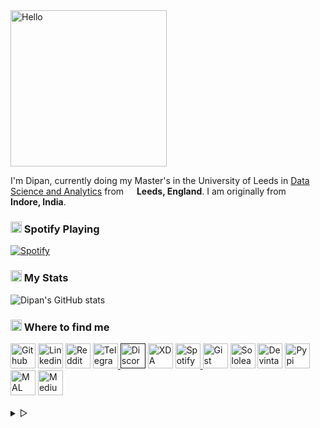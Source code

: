 <img alt="Hello" width="250px" src="https://i.imgur.com/Fihbexl.gif" />

<codersrank-skills-chart username="themagicalmammal"></codersrank-skills-chart>

I'm Dipan, currently doing my Master's in the University of Leeds in [Data Science and Analytics](https://courses.leeds.ac.uk/i071/data-science-and-analytics-msc)  from <img src="https://cdn-icons-png.flaticon.com/512/197/197374.png" width="13"/> <b>Leeds, England</b>. I am originally from <img src="https://cdn-icons-png.flaticon.com/512/3909/3909444.png" width="13"/> <b>Indore, India</b>. 

<h3><img src="https://i.imgur.com/aSVPWXc.png" width="18"/>   Spotify Playing</h3>
                                                                                            
[![Spotify](https://spotify-pw0mefqpu-spotifydipan.vercel.app/api/spotify)](https://open.spotify.com/user/88h9x52o4rver6y7ka9upj5a6)

<h3><img src="https://i.imgur.com/84QPnNl.png" width="18"/>  
My Stats</h3>

![Dipan's GitHub stats](https://github-readme-stats-bay-ten-48.vercel.app/api?username=themagicalmammal&include_all_commits=true&bg_color=30,e96443,904e95&title_color=fff&text_color=fff)

<h3><img src="https://i.imgur.com/yQHTmCW.png" width="18"/>  
Where to find me</h3>
<a href="https://github.com/themagicalmammal/"> <img alt="Github" width="40px" src="https://i.imgur.com/RjscN2M.png" /></a>
<a href="https://uk.linkedin.com/in/themagicalmammal/"> <img alt="Linkedin" width="40px" src="https://i.imgur.com/Hp2w5wM.png" /></a>
<a href="https://www.reddit.com/user/themagicalmammal/"> <img alt="Reddit" width="40px" src="https://i.imgur.com/E8vTLyb.png" /></a>
<a href="https://telegram.im/@themagicalmammal"> <img alt="Telegram" width="40px" src="https://i.imgur.com/8uCq4fi.png" /> </a>
<a href=""> <img alt="Discord" width="40px" src="https://i.imgur.com/allk32s.png" /></a>
<a href="https://forum.xda-developers.com/m/themagicalmammal.9670192/"> <img alt="XDA" width="40px" src="https://i.imgur.com/ZkDQREa.png" /></a>
<a href="https://open.spotify.com/user/88h9x52o4rver6y7ka9upj5a6?si=i5kyqZQOQmOu_NRn-T7FQw&nd=1"> <img alt="Spotify" width="40px" src="https://i.imgur.com/TuGJlcZ.png" /> </a>
<a href="https://gist.github.com/themagicalmammal/"> <img alt="Gist" width="40px" src="https://i.imgur.com/6w4HNmL.png" /></a>
<a href="https://www.sololearn.com/profile/4562055"> <img alt="Sololearn" width="40px" src="https://i.imgur.com/6mnh2V5.png" /></a>
<a href="https://www.deviantart.com/themagicalmammal"> <img alt="Devintart" width="40px" src="https://i.imgur.com/YWUKoPE.png" /></a>
<a href="https://pypi.org/user/themagicalmammal/"> <img alt="Pypi" width="40px" src="https://i.imgur.com/901ps8h.png" /></a>
<a href="https://myanimelist.net/profile/themagicalmammal"> <img alt="MAL" width="40px" src="https://i.imgur.com/TnZcuA4.png" /></a>
<a href="https://medium.com/@d19cyber"> <img alt="Medium" width="40px" src="https://i.imgur.com/HvRIk6L.png" /></a>
<br><br>

<details>
<summary> &#9655;</summary>
<h3><img src="https://i.imgur.com/Iv6o6Gf.png" width="18"/>  
GitHub Activity</h3>

<!--START_SECTION:activity-->
1. ❗️ Closed issue [#8](https://github.com/themagicalmammal/Reasonabot/issues/8) in [themagicalmammal/Reasonabot](https://github.com/themagicalmammal/Reasonabot)
2. ❗️ Closed issue [#152](https://github.com/themagicalmammal/wikibot/issues/152) in [themagicalmammal/wikibot](https://github.com/themagicalmammal/wikibot)
3. ❗️ Opened issue [#24](https://github.com/themagicalmammal/YOLOv4-pytorch/issues/24) in [themagicalmammal/YOLOv4-pytorch](https://github.com/themagicalmammal/YOLOv4-pytorch)
4. ❌ Closed PR [#23](https://github.com/themagicalmammal/YOLOv4-pytorch/pull/23) in [themagicalmammal/YOLOv4-pytorch](https://github.com/themagicalmammal/YOLOv4-pytorch)
5. ❌ Closed PR [#22](https://github.com/themagicalmammal/YOLOv4-pytorch/pull/22) in [themagicalmammal/YOLOv4-pytorch](https://github.com/themagicalmammal/YOLOv4-pytorch)
<!--END_SECTION:activity-->

<details>
<summary> &#9655;</summary>
<h3><img src="https://i.imgur.com/xGG5c7N.png" width="18"/>  
QR Code</h3>

<img alt="QRCode" width="200px" src="https://i.imgur.com/DSHPHdq.png" />

<details>
<summary> &#9655;</summary>

<h3><img src="https://i.imgur.com/1mimHIo.png" width="18"/>  
Credits</h3>

1. <img src="https://cdn-icons-png.flaticon.com/128/197/197484.png" width="13"/> [Sourajit Karmakar](https://github.com/sourajitk)
2. <img src="https://cdn-icons-png.flaticon.com/128/197/197564.png" width="13"/> [Thomas Guibert](https://github.com/thmsgbrt)
3. <img src="https://cdn-icons-png.flaticon.com/512/3909/3909444.png" width="13"/> [Siv Ram Shastri Jonnalagadda](https://github.com/Prince-Shivaram)
4. <img src="https://cdn-icons-png.flaticon.com/512/3909/3909444.png" width="13"/> [Anurag Hazra](https://github.com/anuraghazra)
5. <img src="https://cdn-icons-png.flaticon.com/128/197/197559.png" width="13"/> [Harry](https://github.com/owl4ce)
6. <img src="https://cdn-icons-png.flaticon.com/128/197/197484.png" width="13"/> [Ryan Lanciaux](https://github.com/ryanlanciaux)

<details>
<summary> &#9655;</summary>
<h3><img src="https://i.imgur.com/XJ0hI8P.png" width="18"/>  
Visitor</h3>
<img src="https://profile-counter.glitch.me/themagicalmammal/count.svg" />
<br><br>

<details>
<summary> &#9655;</summary>
<h3><img src="https://i.imgur.com/x8tsLuE.png" width="18"/>  
Trophies</h3>

[![trophy](https://github-profile-trophy.vercel.app/?username=themagicalmammal&theme=discord)](https://github.com/themagicalmammal) 
  
<details>
<summary> &#9655;</summary>
<h3><img src="https://i.imgur.com/voWLaLX.gif" width="17"/>  
Streak</h3>

<img height="137px" src="https://github-readme-streak-stats.herokuapp.com/?user=themagicalmammal&bg_color=30,e96443,904e95&title_color=fff&text_color=fff"/>
</details>
</details>
</details>
</details>
</details>
</details>
